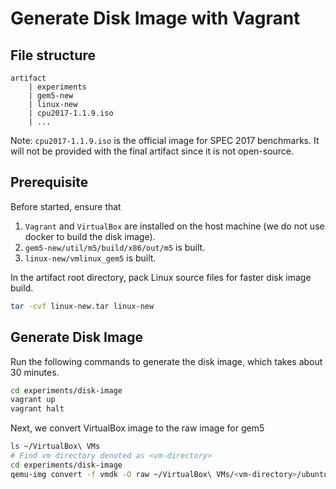 # Generate Disk Image with Vagrant

## File structure
```
artifact
    | experiments
    | gem5-new
    | linux-new
    | cpu2017-1.1.9.iso
    | ...
```
Note: `cpu2017-1.1.9.iso` is the official image for SPEC 2017 benchmarks.
It will not be provided with the final artifact since it is not open-source.

## Prerequisite
Before started, ensure that
1. `Vagrant` and `VirtualBox` are installed on the host machine (we do not use docker to build the disk image).
2. `gem5-new/util/m5/build/x86/out/m5` is built.
3. `linux-new/vmlinux_gem5` is built.

In the artifact root directory, pack Linux source files for faster disk image build.
```bash
tar -cvf linux-new.tar linux-new
```

## Generate Disk Image
Run the following commands to generate the disk image, which takes about 30 minutes.
```bash
cd experiments/disk-image
vagrant up
vagrant halt
```

Next, we convert VirtualBox image to the raw image for gem5
```bash
ls ~/VirtualBox\ VMs
# Find vm directory denoted as <vm-directory>
cd experiments/disk-image
qemu-img convert -f vmdk -O raw ~/VirtualBox\ VMs/<vm-directory>/ubuntu-jammy-22.04-cloudimg.vmdk experiments.img
```

